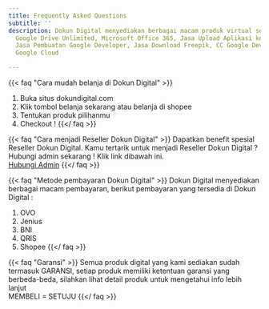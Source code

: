 ```yaml
---
title: Frequently Asked Questions
subtitle: ''
description: Dokun Digital menyediakan berbagai macam produk virtual seperti Akun
  Google Drive Unlimited, Microsoft Office 365, Jasa Upload Aplikasi ke Playstore,
  Jasa Pembuatan Google Developer, Jasa Download Freepik, CC Google Developer, CC
  Google Cloud

---
```

{{< faq "Cara mudah belanja di Dokun Digital" >}}

1. Buka situs dokundigital.com
2. Klik tombol belanja sekarang atau belanja di shopee
3. Tentukan produk pilihanmu
4. Checkout !
   {{</ faq >}}

{{< faq "Cara menjadi Reseller Dokun Digital" >}}
Dapatkan benefit spesial Reseller Dokun Digital.
Kamu tertarik untuk menjadi Reseller Dokun Digital ? Hubungi admin sekarang ! Klik link dibawah ini.   
[Hubungi Admin](https://wa.me/6285156190575?text=Halo%20Dokun%20Digital%2C%20Saya%20berminat%20menjadi%20Reseller)
{{</ faq >}}

{{< faq "Metode pembayaran Dokun Digital" >}}
Dokun Digital menyediakan berbagai macam pembayaran, berikut pembayaran yang tersedia di Dokun Digital :

1. OVO
2. Jenius
3. BNI
4. QRIS 
5. Shopee
   {{</ faq >}}

{{< faq "Garansi" >}}
Semua produk digital yang kami sediakan sudah termasuk GARANSI, setiap produk memiliki ketentuan garansi yang berbeda-beda, silahkan lihat detail produk untuk mengetahui info lebih lanjut   
MEMBELI = SETUJU
{{</ faq >}}